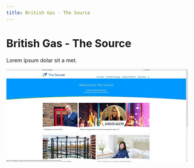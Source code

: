 ```yaml
---
title: British Gas - The Source
---
```


# British Gas - The Source

Lorem ipsum dolar sit a met.

![homepage of the source](image.jpg)

